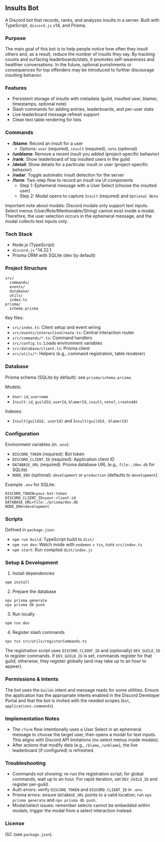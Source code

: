 ## Insults Bot

A Discord bot that records, ranks, and analyzes insults in a server. Built with TypeScript, `discord.js` v14, and Prisma.

### Purpose
The main goal of this bot is to help people notice how often they insult others and, as a result, reduce the number of insults they say. By tracking counts and surfacing leaderboards/stats, it promotes self-awareness and healthier conversations. In the future, optional punishments or consequences for top offenders may be introduced to further discourage insulting behavior.

### Features
- Persistent storage of insults with metadata (guild, insulted user, blamer, timestamps, optional note)
- Slash commands for adding entries, leaderboards, and per-user stats
- Live leaderboard message refresh support
- Clean text table rendering for lists

### Commands
- **/blame**: Record an insult for a user
  - Options: `user` (required), `insult` (required), `note` (optional)
- **/unblame**: Remove a recent insult you added (project-specific behavior)
- **/rank**: Show leaderboard of top insulted users in the guild
- **/detail**: Show details for a particular insult or user (project-specific behavior)
- **/radar**: Toggle automatic insult detection for the server
- **/form**: Two-step flow to record an insult via UI components
  - Step 1: Ephemeral message with a User Select (choose the insulted user)
  - Step 2: Modal opens to capture `Insult` (required) and `Optional Note`

Important note about modals: Discord modals only support text inputs. Select menus (User/Role/Mentionable/String) cannot exist inside a modal. Therefore, the user selection occurs in the ephemeral message, and the modal collects text inputs only.

### Tech Stack
- Node.js (TypeScript)
- `discord.js` ^14.22.1
- Prisma ORM with SQLite (dev by default)

### Project Structure
```
src/
  commands/
  events/
  database/
  utils/
  index.ts
prisma/
  schema.prisma
```

Key files:
- `src/index.ts`: Client setup and event wiring
- `src/events/interactionCreate.ts`: Central interaction router
- `src/commands/*.ts`: Command handlers
- `src/config.ts`: Loads environment variables
- `src/database/client.ts`: Prisma client
- `src/utils/*`: Helpers (e.g., command registration, table renderer)

### Database
Prisma schema (SQLite by default): see `prisma/schema.prisma`.

Models:
- `User`: `id`, `username`
- `Insult`: `id`, `guildId`, `userId`, `blamerId`, `insult`, `note?`, `createdAt`

Indexes:
- `Insult(guildId, userId)` and `Insult(guildId, blamerId)`

### Configuration
Environment variables (in `.env`):
- `DISCORD_TOKEN` (required): Bot token
- `DISCORD_CLIENT_ID` (required): Application client ID
- `DATABASE_URL` (required): Prisma database URL (e.g., `file:./dev.db` for SQLite)
- `NODE_ENV` (optional): `development` or `production` (defaults to `development`)

Example `.env` for SQLite:
```
DISCORD_TOKEN=your-bot-token
DISCORD_CLIENT_ID=your-client-id
DATABASE_URL=file:./prisma/dev.db
NODE_ENV=development
```

### Scripts
Defined in `package.json`:
- `npm run build`: TypeScript build to `dist/`
- `npm run dev`: Watch mode with `nodemon` + `tsx`, runs `src/index.ts`
- `npm start`: Run compiled `dist/index.js`

### Setup & Development
1) Install dependencies
```
npm install
```

2) Prepare the database
```
npx prisma generate
npx prisma db push
```

3) Run locally
```
npm run dev
```

4) Register slash commands
```
npx tsx src/utils/registerCommands.ts
```

The registration script uses `DISCORD_CLIENT_ID` and (optionally) `DEV_GUILD_ID` to register commands. If `DEV_GUILD_ID` is set, commands register for that guild; otherwise, they register globally (and may take up to an hour to appear).

### Permissions & Intents
The bot uses the `Guilds` intent and message reads for some utilities. Ensure the application has the appropriate intents enabled in the Discord Developer Portal and that the bot is invited with the needed scopes (`bot`, `applications.commands`).

### Implementation Notes
- The `/form` flow intentionally uses a User Select in an ephemeral message to choose the target user, then opens a modal for text inputs. This aligns with Discord API limitations (no select menus inside modals).
- After actions that modify data (e.g., `/blame`, `/unblame`), the live leaderboard (if configured) is refreshed.

### Troubleshooting
- Commands not showing: re-run the registration script; for global commands, wait up to an hour. For rapid iteration, set `DEV_GUILD_ID` and register per-guild.
- Auth errors: verify `DISCORD_TOKEN` and `DISCORD_CLIENT_ID` in `.env`.
- Prisma errors: ensure `DATABASE_URL` points to a valid location; run `npx prisma generate` and `npx prisma db push`.
- Modal/select issues: remember selects cannot be embedded within modals; trigger the modal from a select interaction instead.

### License
ISC (see `package.json`).


